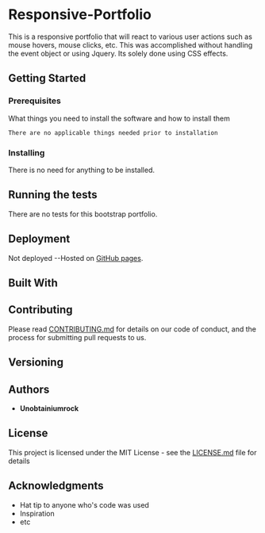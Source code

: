 # Responsive-Portfolio

This is a responsive portfolio that will react to various user actions such as mouse hovers, mouse clicks, etc.
This was accomplished without handling the event object or using Jquery. Its solely done using CSS effects.

## Getting Started

<!-- These instructions will get you a copy of the project up and running on your local machine for development and testing purposes. See deployment for notes on how to deploy the project on a live system. -->

### Prerequisites

What things you need to install the software and how to install them

```
There are no applicable things needed prior to installation
```

### Installing

There is no need for anything to be installed.
<!-- A step by step  series of examples that tell you have to get a development env running -->

<!-- Say what the step will be

```
Give the example
```

And repeat

```
until finished
``` -->

<!-- End with an example of getting some data out of the system or using it for a little demo -->

## Running the tests

There are no tests for this bootstrap portfolio.

<!-- ### Break down into end to end tests

Explain what these tests test and why

```
Give an example
```

### And coding style tests

Explain what these tests test and why

```
Give an example
``` -->

## Deployment
Not deployed --Hosted on [GitHub pages](https://unobtainiumrock.github.io/Responsive-Portfolio/).
<!-- Add additional notes about how to deploy this on a live system -->


## Built With

<!-- * [Dropwizard](http://www.dropwizard.io/1.0.2/docs/) - The web framework used
* [Maven](https://maven.apache.org/) - Dependency Management
* [ROME](https://rometools.github.io/rome/) - Used to generate RSS Feeds -->

## Contributing

Please read [CONTRIBUTING.md](./CONTRIBUTING.md) for details on our code of conduct, and the process for submitting pull requests to us.

## Versioning

<!-- We use [SemVer](http://semver.org/) for versioning. For the versions available, see the [tags on this repository](https://github.com/your/project/tags).  -->

## Authors

* **Unobtainiumrock**



## License

This project is licensed under the MIT License - see the [LICENSE.md](LICENSE.md) file for details

## Acknowledgments

* Hat tip to anyone who's code was used
* Inspiration
* etc

